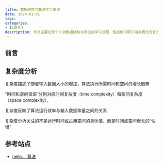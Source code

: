 ```yaml
---
title: 数据结构与算法学习笔记
date: 2024-01-01
tags:
categories:
- [C语言]
description: 本文主要记录个人对数据结构与算法的学习过程，包括但不限于相关概念的官方描述、个人的理解、以及C语言的实现等。
---
```




## 前言




## 复杂度分析

复杂度描述了随着输入数据大小的增加，算法执行所需时间和空间的增长趋势

“时间和空间资源”分别对应时间复杂度（time complexity）和空间复杂度（space complexity）。

复杂度反映了算法运行效率与输入数据体量之间的关系

复杂度分析关注的不是运行时间或占用空间的具体值，而是时间或空间增长的“快慢”


## 参考站点


- [hello， 算法](https://github.com/krahets/hello-algo)

